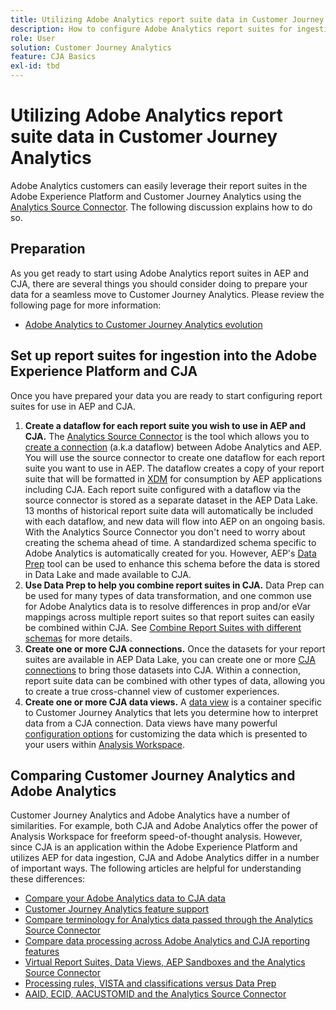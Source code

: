 ```yaml
---
title: Utilizing Adobe Analytics report suite data in Customer Journey Analytics
description: How to configure Adobe Analytics report suites for ingestion into AEP and CJA
role: User
solution: Customer Journey Analytics
feature: CJA Basics
exl-id: tbd
---
```


# Utilizing Adobe Analytics report suite data in Customer Journey Analytics

Adobe Analytics customers can easily leverage their report suites in the Adobe Experience Platform and Customer Journey Analytics using the [Analytics Source Connector](https://experienceleague.adobe.com/docs/experience-platform/sources/connectors/adobe-applications/analytics.html?lang=en). The following discussion explains how to do so.

## Preparation

As you get ready to start using Adobe Analytics report suites in AEP and CJA, there are several things you should consider doing to prepare your data for a seamless move to Customer Journey Analytics. Please review the following page for more information:

* [Adobe Analytics to Customer Journey Analytics evolution](/help/getting-started/aa-to-cja-user.md)

## Set up report suites for ingestion into the Adobe Experience Platform and CJA

Once you have prepared your data you are ready to start configuring report suites for use in AEP and CJA. 

1. **Create a dataflow for each report suite you wish to use in AEP and CJA.** The [Analytics Source Connector](https://experienceleague.adobe.com/docs/experience-platform/sources/connectors/adobe-applications/analytics.html?lang=en) is the tool which allows you to [create a connection](/help/connections/create-connection.md) (a.k.a dataflow) between Adobe Analytics and AEP. You will use the source connector to create one dataflow for each report suite you want to use in AEP. The dataflow creates a copy of your report suite that will be formatted in [XDM](https://experienceleague.adobe.com/docs/platform-learn/tutorials/schemas/schemas-and-experience-data-model.html?lang=en) for consumption by AEP applications including CJA. Each report suite configured with a dataflow via the source connector is stored as a separate dataset in the AEP Data Lake. 13 months of historical report suite data will automatically be included with each dataflow, and new data will flow into AEP on an ongoing basis. With the Analytics Source Connector you don't need to worry about creating the schema ahead of time. A standardized schema specific to Adobe Analytics is automatically created for you. However, AEP's [Data Prep](https://experienceleague.adobe.com/docs/experience-platform/data-prep/home.html?lang=en) tool can be used to enhance this schema before the data is stored in Data Lake and made available to CJA. 
2. **Use Data Prep to help you combine report suites in CJA.** Data Prep can be used for many types of data transformation, and one common use for Adobe Analytics data is to resolve differences in prop and/or eVar mappings across multiple report suites so that report suites can easily be combined within CJA. See [Combine Report Suites with different schemas](/help/use-cases/combine-report-suites.md) for more details.
3. **Create one or more CJA connections.** Once the datasets for your report suites are available in AEP Data Lake, you can create one or more [CJA connections](https://experienceleague.adobe.com/docs/analytics-platform/using/cja-connections/overview.html?lang=en) to bring those datasets into CJA. Within a connection, report suite data can be combined with other types of data, allowing you to create a true cross-channel view of customer experiences.
4. **Create one or more CJA data views.** A [data view](https://experienceleague.adobe.com/docs/analytics-platform/using/cja-dataviews/data-views.html?lang=en) is a container specific to Customer Journey Analytics that lets you determine how to interpret data from a CJA connection. Data views have many powerful [configuration options](https://experienceleague.adobe.com/docs/analytics-platform/using/cja-dataviews/create-dataview.html?lang=en) for customizing the data which is presented to your users within [Analysis Workspace](https://experienceleague.adobe.com/docs/analytics-platform/using/cja-workspace/home.html?lang=en).


## Comparing Customer Journey Analytics and Adobe Analytics

Customer Journey Analytics and Adobe Analytics have a number of similarities. For example, both CJA and Adobe Analytics offer the power of Analysis Workspace for freeform speed-of-thought analysis. However, since CJA is an application within the Adobe Experience Platform and utilizes AEP for data ingestion, CJA and Adobe Analytics differ in  a number of important ways. The following articles are helpful for understanding these differences:

* [Compare your Adobe Analytics data to CJA data](https://experienceleague.adobe.com/docs/analytics-platform/using/troubleshooting/compare.html?lang=en)
* [Customer Journey Analytics feature support](https://experienceleague.adobe.com/docs/analytics-platform/using/cja-overview/compare-aa-cja/cja-aa.html?lang=en)
* [Compare terminology for Analytics data passed through the Analytics Source Connector](https://experienceleague.adobe.com/docs/analytics-platform/using/cja-overview/compare-aa-cja/terminology.html?lang=en)
* [Compare data processing across Adobe Analytics and CJA reporting features](https://experienceleague.adobe.com/docs/analytics-platform/using/cja-overview/compare-aa-cja/data-processing-comparisons.html?lang=en)
* [Virtual Report Suites, Data Views, AEP Sandboxes and the Analytics Source Connector](https://experienceleague.adobe.com/docs/analytics-platform/using/cja-overview/compare-aa-cja/vrs-dataview-sandbox-adc.html?lang=en)
* [Processing rules, VISTA and classifications versus Data Prep](https://experienceleague.adobe.com/docs/analytics-platform/using/cja-overview/compare-aa-cja/pr-vista-dataprep.html?lang=en)
* [AAID, ECID, AACUSTOMID and the Analytics Source Connector](https://experienceleague.adobe.com/docs/analytics-platform/using/cja-overview/compare-aa-cja/aaid-ecid-adc.html?lang=en)
